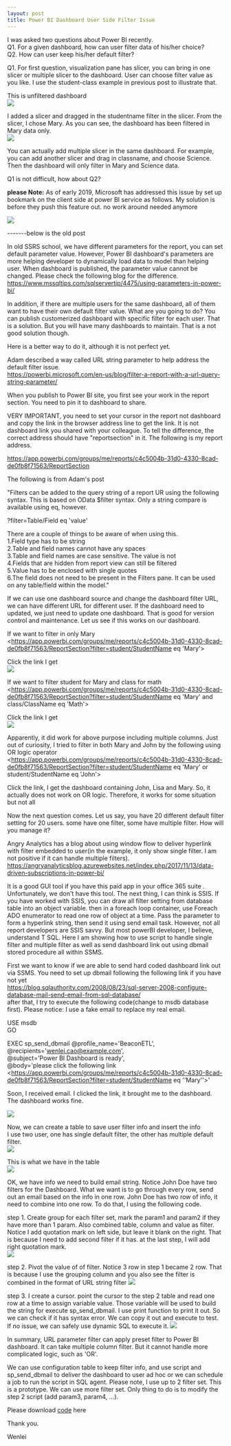 ```yaml
---
layout: post
title: Power BI Dashboard User Side Filter Issue
---
```


I was asked two questions about Power BI recently.    
Q1.  For a given dashboard, how can user filter data of his/her choice?  
Q2. How can user keep his/her default filter?  

Q1. For first question, visualization pane has slicer, you can bring in one slicer or multiple slicer to the dashboard. User can choose filter value as you like. I use the student-class example in previous post to illustrate that.

This is unfiltered dashboard  
<img src="/images/blog19/unfiltered.PNG">  

I added a slicer and dragged in the studentname filter in the slicer. From the slicer, I chose Mary. As you can see, the dashboard has been filtered in Mary data only.   
<img src="/images/blog19/add_slice.PNG">  

You can actually add multiple slicer in the same dashboard. For example, you can add another slicer and drag in classname,  and choose Science. Then the dashboard will only filter in Mary and Science data.  

Q1 is not difficult, how about Q2?   

**please Note:** As of early 2019, Microsoft has addressed this issue by set up bookmark on the client side at power BI service as follows. My solution is before they push this feature out. no work around needed anymore 

<img src="/images/blog19/PBI_service_bookmark.PNG">   

-------below is the old post  

In old SSRS school, we have different parameters for the report, you can set default parameter value. However, Power BI dashboard's parameters are more helping developer to dynamically load data to model than helping user. When dashboard is published, the parameter value cannot be changed. Please check the following blog for the difference.    
<https://www.mssqltips.com/sqlservertip/4475/using-parameters-in-power-bi/>

In addition, if there are multiple users for the same dashboard, all of them want to have their own default filter value. What are you going to do? 
You can publish customerized dashboard with specific filter for each user.  That is a solution.  But you will have many dashboards to maintain. That is a not good solution though. 

Here is a better way to do it, although it is not perfect yet. 

Adam described a way called URL string parameter to help address the default filter issue.  
<https://powerbi.microsoft.com/en-us/blog/filter-a-report-with-a-url-query-string-parameter/>  

When you publish to Power BI site, you first see your work in the report section. You need to pin it to dashboard to share.  

VERY IMPORTANT, you need to set your cursor in the report not dashboard and copy the link in the browser address line to get the link. It is not dashboard link you shared with your colleague. To tell the difference, the correct address should have "reportsection" in it. The following is my report address.  

<https://app.powerbi.com/groups/me/reports/c4c5004b-31d0-4330-8cad-de0fb8f71563/ReportSection>

The following is from Adam's post

"Filters can be added to the query string of a report UR using the following syntax. This is based on OData $filter syntax. Only a string compare is available using eq, however.

?filter=Table/Field eq 'value'
  
There are a couple of things to be aware of when using this.  
1.Field type has to be string  
2.Table and field names cannot have any spaces  
3.Table and field names are case sensitive. The value is not  
4.Fields that are hidden from report view can still be filtered  
5.Value has to be enclosed with single quotes  
6.The field does not need to be present in the Filters pane. It can be used on any table/field within the model."  

If we can use one dashboard source and change the dashboard filter URL, we can have different URL for different user. If the dashboard need to updated, we just need to update one dashboard. That is good for version control and maintenance.  Let us see if this works on our dashboard. 

If we want to filter in only Mary  
<https://app.powerbi.com/groups/me/reports/c4c5004b-31d0-4330-8cad-de0fb8f71563/ReportSection?filter=student/StudentName eq 'Mary'>  

Click the link I get   
<img src="/images/blog19/filtered.PNG">  

If we want to filter student for Mary and class for math  
<https://app.powerbi.com/groups/me/reports/c4c5004b-31d0-4330-8cad-de0fb8f71563/ReportSection?filter=student/StudentName eq 'Mary' and class/ClassName eq 'Math'>  

Click the link I get  
<img src="/images/blog19/filterbymultiplecolumn.PNG">   


Apparently, it did work for above purpose including multiple columns. Just out of curiosity, I tried to filter in both Mary and John by the following using OR logic operator  
<https://app.powerbi.com/groups/me/reports/c4c5004b-31d0-4330-8cad-de0fb8f71563/ReportSection?filter=student/StudentName eq 'Mary' or student/StudentName eq 'John'>  

Click the link, I get the dashboard containing John, Lisa and Mary. So, it actually does not work on OR logic. Therefore, it works for some situation but not all

Now the next question comes. Let us say, you have 20 different default filter setting for 20 users. some have one filter, some have multiple filter. How will you manage it?  

Angry Analytics has a blog about using window flow to deliver hyperlink with filter embedded to user(in the example, it only show single filter. I am not positive if it can handle multiple filters).   
<https://angryanalyticsblog.azurewebsites.net/index.php/2017/11/13/data-driven-subscriptions-in-power-bi/>  

It is a good GUI tool if you have this paid app in your office 365 suite . Unfortunately, we don't have this tool. The next thing, I can think is SSIS. If you have worked with SSIS, you can draw all filter setting from database table into an object variable. then in a foreach loop container, use Foreach ADO enumerator to read one row of object at a time. Pass the parameter to form a hyperlink string, then send it using send email task. However, not all report developers are SSIS savvy. But most powerBI developer, I believe, understand T SQL.  Here I am showing how to use script to handle single filter and multiple filter as well as send dashboard link out using dbmail stored procedure all within SSMS.


First we want to know if we are able to send hard coded dashboard link out via SSMS.
You need to set up dbmail following the following link if you have not yet        
<https://blog.sqlauthority.com/2008/08/23/sql-server-2008-configure-database-mail-send-email-from-sql-database/>   
after that, I try to execute the following code(change to msdb database first). Please notice: I use a fake email to replace my real email.

USE msdb  
 GO  

EXEC sp_send_dbmail @profile_name='BeaconETL',  
@recipients='wenlei.cao@example.com',  
@subject='Power BI Dashboard is ready',  
@body='please click the following link  
<https://app.powerbi.com/groups/me/reports/c4c5004b-31d0-4330-8cad-de0fb8f71563/ReportSection?filter=student/StudentName eq ''Mary''>'  

Soon, I received email. I clicked the link, it brought me to the dashboard. The dashboard works fine.      

<img src="/images/blog19/email.PNG">  


Now, we can create a table to save user filter info and insert the info   
I use two user, one has single default filter, the other has multiple default filter.   
<img src="/images/blog19/ddl.PNG">   

This is what we have in the table  
<img src="/images/blog19/configuretable.PNG">  

OK, we have info we need to build email string. Notice John Doe have two filters for the Dashboard. 
What we want is to go through every row, send out an email based on the info in one row.  John Doe has two row of info, it need to combine into one row.  To do that, I using the following code. 

step 1. Create group for each filter set, mark the param1 and param2 if they have more than 1 param. Also combined table, column and value as filter. Notice I add quotation mark on left side, but leave it blank on the right.  That is because I need to add second filter if it has. at the last step, I will add right quotation mark.  
<img src="/images/blog19/step1.PNG"> 

step 2. Pivot the value of of filter. Notice 3 row in step 1 became 2 row. That is because I use the grouping column and you also see the filter is combined in the format of URL string filter 
<img src="/images/blog19/step2.PNG"> 

step 3.  I create a cursor. point the cursor to the step 2 table and read one row at a time to assign variable value. Those variable will be used to build the string for execute sp_send_dbmail. I use print function to print it out. So we can check if it has syntax error. We can copy it out and execute to test. If no issue, we can safely use dynamic SQL to execute it.
<img src="/images/blog19/step3.PNG"> 


In summary, URL parameter filter can apply preset filter to Power BI dashboard. It can take multiple column filter. But it cannot handle more complicated logic, such as 'OR'. 

We can use configuration table to keep filter info, and use script and sp_send_dbmail to deliver the dashboard to user ad hoc or we can schedule a job to run the script in SQL agent.  Please note, I use up to 2 filter set. This is a prototype. We can use more filter set. Only thing to do is to modify the step 2 script (add param3, param4, ...).  

Please download <a href="/Files/blog19_script.zip">code</a> here

Thank you.

Wenlei

